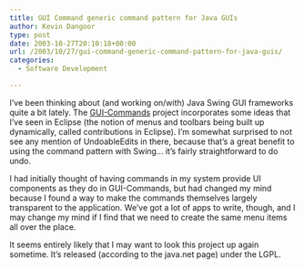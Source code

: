 ```yaml
---
title: GUI Command generic command pattern for Java GUIs
author: Kevin Dangoor
type: post
date: 2003-10-27T20:10:18+00:00
url: /2003/10/27/gui-command-generic-command-pattern-for-java-guis/
categories:
  - Software Development

---
```

I&#8217;ve been thinking about (and working on/with) Java Swing GUI frameworks quite a bit lately. The [GUI-Commands][1] project incorporates some ideas that I&#8217;ve seen in Eclipse (the notion of menus and toolbars being built up dynamically, called contributions in Eclipse). I&#8217;m somewhat surprised to not see any mention of UndoableEdits in there, because that&#8217;s a great benefit to using the command pattern with Swing&#8230; it&#8217;s fairly straightforward to do undo.

I had initially thought of having commands in my system provide UI components as they do in GUI-Commands, but had changed my mind because I found a way to make the commands themselves largely transparent to the application. We&#8217;ve got a lot of apps to write, though, and I may change my mind if I find that we need to create the same menu items all over the place.

It seems entirely likely that I may want to look this project up again sometime. It&#8217;s released (according to the java.net page) under the LGPL.

 [1]: http://members.optusnet.com.au/~apietsch/gui-commands/index.html "GUI-Commands"